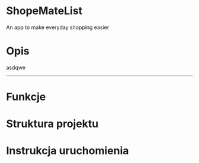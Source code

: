 # ShopeMateList
An app to make everyday shopping easier

# Opis

asdqwe
* * * * * * * * * 
# Funkcje

# Struktura projektu

# Instrukcja uruchomienia